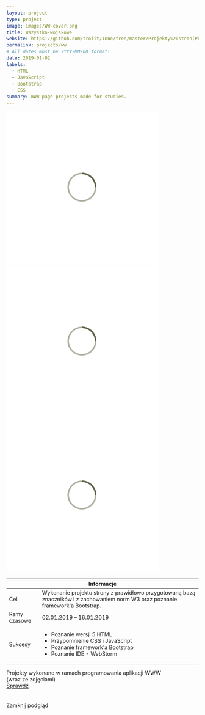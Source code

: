 ```yaml
---
layout: project
type: project
image: images/WW-cover.png
title: Wszystko-wojskowe
website: https://github.com/trolit/Inne/tree/master/Projekty%20stron(PA%20WWW)
permalink: projects/ww
# All dates must be YYYY-MM-DD format!
date: 2019-01-02
labels:
  - HTML
  - JavaScript
  - Bootstrap
  - CSS
summary: WWW page projects made for studies.
---
```


<div class="ui centered grid">
  <div class="fourteen wide column clickable" onclick="showModalWithImage(this)">
    <img class="ui image img-center" src="../images/oval.svg" data-echo="../images/WW-page-1.png">
  </div>
  <div class="fourteen wide column clickable" onclick="showModalWithImage(this)">
    <img class="ui image img-center" src="../images/oval.svg" data-echo="../images/WW-page-2.png">
  </div>
  <div class="fourteen wide column clickable" onclick="showModalWithImage(this)">
    <img class="ui image img-center" src="../images/oval.svg" data-echo="../images/WW-page-3.png">
  </div>
</div>

 <table class="ui celled striped tablet stackable table">
  <thead>
    <tr><th colspan="3">
      Informacje
    </th>
  </tr></thead>
  <tbody>
    <tr>
      <td>
        <i class="info circle icon"></i> Cel
      </td>
      <td class="font-balooChettan2">Wykonanie projektu strony z prawidłowo przygotowaną bazą znaczników i z zachowaniem norm W3 oraz poznanie framework'a Bootstrap.</td>
    </tr>
    <tr>
      <td class="collapsing">
        <i class="clock icon"></i> Ramy czasowe
      </td>
      <td class="font-balooChettan2">02.01.2019 – 16.01.2019</td>
    </tr>
    <tr>
      <td>
        <i class="star icon"></i> Sukcesy
      </td>
      <td class="font-balooChettan2">
        <ul>
          <li>Poznanie wersji 5 HTML</li>
          <li>Przypomnienie CSS i JavaScript</li>
          <li>Poznanie framework'a Bootstrap</li>
          <li>Poznanie IDE - WebStorm</li>
        </ul>
      </td>
    </tr>
  </tbody>
</table>

<div class="ui placeholder segment">
  <div class="ui icon header font-balooChettan2">
    <i class="github icon"></i>
    Projekty wykonane w ramach programowania aplikacji WWW <br/> (wraz ze zdjęciami)
  </div>
  <a href="https://github.com/trolit/Moje.dokumenty/tree/master/Projekty%20stron(PA%20WWW)" target="_blank" style="margin-top: 2%;">
    <div class="ui animated violet button" onclick="this.blur();" tabindex="0">
      <div class="visible content font-balooChettan2">Sprawdź</div>
      <div class="hidden content">
        <i class="right arrow icon"></i>
      </div>
    </div>
  </a>
</div>

<!-- Image Modal -->
<div class="tiny modal">
  <div class="image content">
    <div class="ui huge image">
      <img id="imgPlaceholder" src="">
    </div>
  </div>
  <br/>
  <div class="actions">
    <div class="ui teal left labeled icon button">
      Zamknij podgląd
      <i class="file image icon"></i>
    </div>
  </div>
</div>
